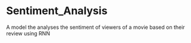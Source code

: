 # Sentiment_Analysis
A model the analyses the sentiment of viewers of a movie based on their review using RNN
